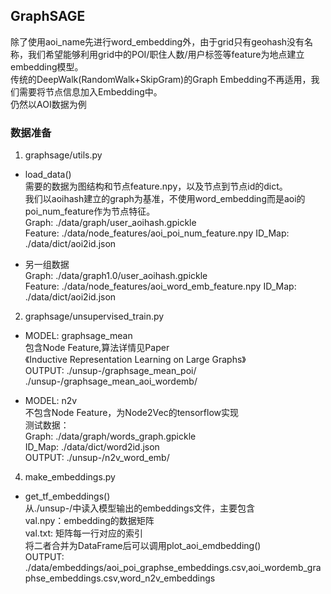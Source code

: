 ## GraphSAGE
除了使用aoi_name先进行word_embedding外，由于grid只有geohash没有名称，我们希望能够利用grid中的POI/职住人数/用户标签等feature为地点建立embedding模型。  
传统的DeepWalk(RandomWalk+SkipGram)的Graph Embedding不再适用，我们需要将节点信息加入Embedding中。  
仍然以AOI数据为例
### 数据准备
1. graphsage/utils.py
* load_data()  
需要的数据为图结构和节点feature.npy，以及节点到节点id的dict。  
我们以aoihash建立的graph为基准，不使用word_embedding而是aoi的poi_num_feature作为节点特征。  
Graph: ./data/graph/user_aoihash.gpickle  
Feature: ./data/node_features/aoi_poi_num_feature.npy
ID_Map: ./data/dict/aoi2id.json

* 另一组数据  
Graph: ./data/graph1.0/user_aoihash.gpickle   
Feature: ./data/node_features/aoi_word_emb_feature.npy
ID_Map: ./data/dict/aoi2id.json

2. graphsage/unsupervised_train.py
* MODEL: graphsage_mean  
包含Node Feature,算法详情见Paper  
《Inductive Representation Learning on Large Graphs》  
OUTPUT: ./unsup-/graphsage_mean_poi/  
./unsup-/graphsage_mean_aoi_wordemb/


* MODEL: n2v  
不包含Node Feature，为Node2Vec的tensorflow实现  
测试数据：  
Graph: ./data/graph/words_graph.gpickle  
ID_Map: ./data/dict/word2id.json  
OUTPUT: ./unsup-/n2v_word_emb/

4. make_embeddings.py
* get_tf_embeddings()  
从./unsup-/中读入模型输出的embeddings文件，主要包含  
val.npy：embedding的数据矩阵  
val.txt: 矩阵每一行对应的索引  
将二者合并为DataFrame后可以调用plot_aoi_emdbedding()  
OUTPUT: ./data/embeddings/aoi_poi_graphse_embeddings.csv,aoi_wordemb_graphse_embeddings.csv,word_n2v_embeddings
